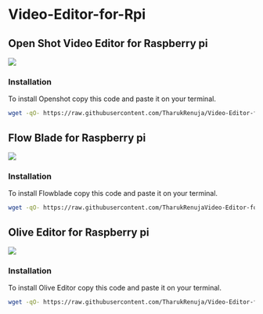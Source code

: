 # Video-Editor-for-Rpi
## Open Shot Video Editor for Raspberry pi
<a href="OpenShot"><img src="https://cdn.openshot.org/static/img/gallery/ui-example.jpg"></a>

### Installation
To install Openshot copy this code and paste it on your terminal.
```sh
wget -qO- https://raw.githubusercontent.com/TharukRenuja/Video-Editor-for-Rpi/main/openshot.sh | bash

```
## Flow Blade for Raspberry pi
<a href="Flowblade"><img src="https://raw.githubusercontent.com/jliljebl/flowblade/master/flowblade-trunk/docs/Screenshot-2-0.png"></a>

### Installation
To install Flowblade copy this code and paste it on your terminal.
```sh
wget -qO- https://raw.githubusercontent.com/TharukRenujaVideo-Editor-for-Rpi/main/flowblade.sh | bash

```

## Olive Editor for Raspberry pi
<a href="Olive-Editor"><img src="https://camo.githubusercontent.com/a3d482830d1350199a4f120f63f1ed83b0f736c5874af91e6ca071e22d05419a/68747470733a2f2f6f6c697665766964656f656469746f722e6f72672f696d672f3032302d322e706e67"></a>
### Installation
To install Olive Editor copy this code and paste it on your terminal.
```sh
wget -qO- https://raw.githubusercontent.com/TharukRenuja/Video-Editor-for-Rpi/main/olive-editor.sh | bash

```
